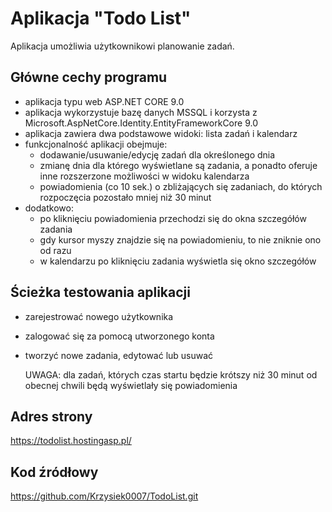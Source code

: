 # Aplikacja "Todo List"
Aplikacja umożliwia użytkownikowi planowanie zadań.

## Główne cechy programu

- aplikacja typu web ASP.NET CORE 9.0
- aplikacja wykorzystuje bazę danych MSSQL i korzysta z Microsoft.AspNetCore.Identity.EntityFrameworkCore 9.0
- aplikacja zawiera dwa podstawowe widoki: lista zadań i kalendarz
- funkcjonalność aplikacji obejmuje:
    - dodawanie/usuwanie/edycję zadań dla określonego dnia
    - zmianę dnia dla którego wyświetlane są zadania, a ponadto oferuje inne rozszerzone możliwości w widoku kalendarza
    - powiadomienia (co 10 sek.) o zbliżających się zadaniach, do których rozpoczęcia pozostało mniej niż 30 minut
- dodatkowo:
    - po kliknięciu powiadomienia przechodzi się do okna szczegółów zadania
    - gdy kursor myszy znajdzie się na powiadomieniu, to nie zniknie ono od razu
    - w kalendarzu po kliknięciu zadania wyświetla się okno szczegółów
    
## Ścieżka testowania aplikacji

- zarejestrować nowego użytkownika
- zalogować się za pomocą utworzonego konta
- tworzyć nowe zadania, edytować lub usuwać

    UWAGA: dla zadań, których czas startu będzie krótszy niż 30 minut od obecnej chwili będą wyświetlały się powiadomienia

## Adres strony
https://todolist.hostingasp.pl/

## Kod źródłowy
https://github.com/Krzysiek0007/TodoList.git